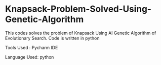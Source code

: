 # Knapsack-Problem-Solved-Using-Genetic-Algorithm
This codes solves the problem of Knapsack Using AI Genetic Algorithm of Evolutionary Search.
Code is written in python


Tools Used :
Pycharm IDE

Language Used:
python

